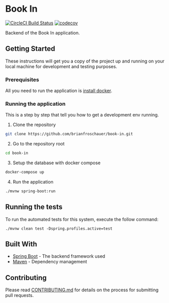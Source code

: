 # Book In

[![CircleCI Build Status](https://circleci.com/gh/brianfroschauer/book-in.svg?style=shield)](https://circleci.com/gh/brianfroschauer/book-in)
[![codecov](https://codecov.io/gh/brianfroschauer/book-in/branch/develop/graph/badge.svg?token=3QBUAZRICH)](https://codecov.io/gh/brianfroschauer/book-in/)

Backend of the Book In application.

## Getting Started

These instructions will get you a copy of the project up and running on your local machine for development and testing purposes.

### Prerequisites

All you need to run the application is [install docker](https://www.docker.com/get-started).

### Running the application

This is a step by step that tell you how to get a development env running.

1. Clone the repository

```bash
git clone https://github.com/brianfroschauer/book-in.git
```

2. Go to the repository root

```bash
cd book-in
```

3. Setup the database with docker compose

```bash
docker-compose up
```

4. Run the application

```bash
./mvnw spring-boot:run
```

## Running the tests

To run the automated tests for this system, execute the follow command:

```
./mvnw clean test -Dspring.profiles.active=test
```

## Built With

* [Spring Boot](https://spring.io/projects/spring-boot) - The backend framework used
* [Maven](https://maven.apache.org/) - Dependency management

## Contributing

Please read [CONTRIBUTING.md](https://github.com/brianfroschauer/book-in/blob/develop/CONTRIBUTING.md) for details on the process for submitting pull requests.
